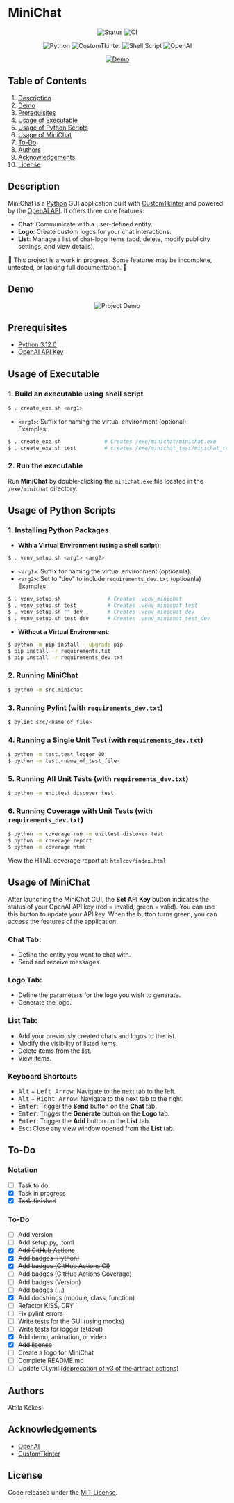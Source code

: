 # MiniChat
<div align="center">

![Status](https://img.shields.io/badge/Status-in_progress-yellow.svg)
![CI](https://github.com/akekesi/minichat/actions/workflows/ci.yml/badge.svg)
</div>

<div align="center">

![Python](https://img.shields.io/badge/Python-3.12.0-blue)
![CustomTkinter](https://img.shields.io/badge/CustomTkinter-✔-blue)
![Shell Script](https://img.shields.io/badge/Shell_Script-✔-blue)
![OpenAI](https://img.shields.io/badge/OpenAI_API-✔-blue)
</div>

<p align="center">
   <a href="#demo" title="Click to view full-size GIF in Demo section">
      <img src="gif/minichat_demo_small.gif" alt="Demo">
  </a>
</p>

## Table of Contents
1. [Description](#description)
2. [Demo](#demo)
3. [Prerequisites](#prerequisites)
4. [Usage of Executable](#usage-of-executable)
5. [Usage of Python Scripts](#usage-of-python-scripts)
6. [Usage of MiniChat](#usage-of-minichat)
7. [To-Do](#to-do)
8. [Authors](#authors)
9. [Acknowledgements](#acknowledgements)
10. [License](#license)

## Description
MiniChat is a [Python](https://www.python.org/) GUI application built with [CustomTkinter](https://customtkinter.tomschimansky.com/) and powered by the [OpenAI API](https://openai.com/). It offers three core features:

- **Chat**: Communicate with a user-defined entity.
- **Logo**: Create custom logos for your chat interactions.
- **List**: Manage a list of chat-logo items (add, delete, modify publicity settings, and view details).

🚧 This project is a work in progress. Some features may be incomplete, untested, or lacking full documentation. 🚧

## Demo
<p align="center">
  <img src="gif/minichat_demo_75.gif" alt="Project Demo">
</p>

## Prerequisites
- [Python 3.12.0](https://www.python.org/downloads/release/python-3120/)
- [OpenAI API Key](https://platform.openai.com/api-keys)

## Usage of Executable
### 1. Build an executable using shell script
```bash
$ . create_exe.sh <arg1>
```
   - `<arg1>`: Suffix for naming the virtual environment (optional).  
   Examples:
   ```bash
   $ . create_exe.sh              # Creates /exe/minichat/minichat.exe
   $ . create_exe.sh test         # creates /exe/minichat_test/minichat_test.exe
   ```
### 2. Run the executable
Run **MiniChat** by double-clicking the `minichat.exe` file located in the `/exe/minichat` directory.

## Usage of Python Scripts

### 1. Installing Python Packages
- **With a Virtual Environment (using a shell script)**:
```bash
$ . venv_setup.sh <arg1> <arg2>
```
   - `<arg1>`: Suffix for naming the virtual environment (optioanla).
   - `<arg2>`: Set to "dev" to include `requirements_dev.txt` (optioanla)  
   Examples:
   ```bash
   $ . venv_setup.sh               # Creates .venv_minichat
   $ . venv_setup.sh test          # Creates .venv_minichat_test
   $ . venv_setup.sh "" dev        # Creates .venv_minichat_dev
   $ . venv_setup.sh test dev      # Creates .venv_minichat_test_dev
   ```
- **Without a Virtual Environment**:
```bash
$ python -m pip install --upgrade pip
$ pip install -r requirements.txt
$ pip install -r requirements_dev.txt
```

### 2. Running MiniChat
```bash
$ python -m src.minichat
```

### 3. Running Pylint (with `requirements_dev.txt`)
```bash
$ pylint src/<name_of_file>
```

### 4. Running a Single Unit Test (with `requirements_dev.txt`)
```bash
$ python -m test.test_logger_00
$ python -m test.<name_of_test_file>
```

### 5. Running All Unit Tests (with `requirements_dev.txt`)
```bash
$ python -m unittest discover test
```

### 6. Running Coverage with Unit Tests (with `requirements_dev.txt`)
```bash
$ python -m coverage run -m unittest discover test
$ python -m coverage report
$ python -m coverage html
```
View the HTML coverage report at: `htmlcov/index.html`

## Usage of MiniChat
After launching the MiniChat GUI, the **Set API Key** button indicates the status of your OpenAI API key (red = invalid, green = valid). You can use this button to update your API key. When the button turns green, you can access the features of the application.

### Chat Tab:
- Define the entity you want to chat with.
- Send and receive messages.

### Logo Tab:
- Define the parameters for the logo you wish to generate.
- Generate the logo.

### List Tab:
- Add your previously created chats and logos to the list.
- Modify the visibility of listed items.
- Delete items from the list.
- View items.

### Keyboard Shortcuts
- <kbd>Alt</kbd> + <kbd>Left Arrow</kbd>: Navigate to the next tab to the left.
- <kbd>Alt</kbd> + <kbd>Right Arrow</kbd>: Navigate to the next tab to the right.
- <kbd>Enter</kbd>: Trigger the **Send** button on the **Chat** tab.
- <kbd>Enter</kbd>: Trigger the **Generate** button on the **Logo** tab.
- <kbd>Enter</kbd>: Trigger the **Add** button on the **List** tab.
- <kbd>Esc</kbd>: Close any view window opened from the **List** tab.

## To-Do
### Notation
- [ ] Task to do
- [x] Task in progress
- [x] ~~Task finished~~

### To-Do

- [ ] Add version
- [ ] Add setup.py, .toml
- [x] ~~Add GitHub Actions~~
- [x] ~~Add badges (Python)~~
- [x] ~~Add badges (GitHub Actions CI)~~
- [ ] Add badges (GitHub Actions Coverage)
- [ ] Add badges (Version)
- [ ] Add badges (...)
- [x] Add docstrings (module, class, function)
- [ ] Refactor KISS, DRY
- [ ] Fix pylint errors
- [ ] Write tests for the GUI (using mocks)
- [ ] Write tests for logger (stdout)
- [x] Add demo, animation, or video
- [x] ~~Add license~~
- [ ] Create a logo for MiniChat
- [ ] Complete README.md
- [ ] Update CI.yml [(deprecation of v3 of the artifact actions)](https://github.blog/changelog/2024-04-16-deprecation-notice-v3-of-the-artifact-actions/)

## Authors
Attila Kékesi

## Acknowledgements
- [OpenAI](https://openai.com/)
- [CustomTkinter](https://customtkinter.tomschimansky.com/)

## License
Code released under the [MIT License](https://github.com/akekesi/minichat/blob/main/LICENSE).